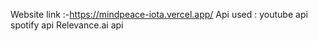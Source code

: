 Website link :-https://mindpeace-iota.vercel.app/
Api used : youtube api 
          spotify api
          Relevance.ai api
